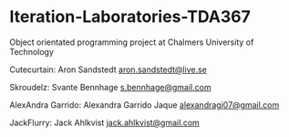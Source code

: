 # Iteration-Laboratories-TDA367
Object orientated programming project at Chalmers University of Technology

Cutecurtain:
Aron Sandstedt
aron.sandstedt@live.se

Skroudelz:
Svante Bennhage
s.bennhage@gmail.com

AlexAndra Garrido:
Alexandra Garrido Jaque
alexandragj07@gmail.com

JackFlurry:
Jack Ahlkvist
jack.ahlkvist@gmail.com
